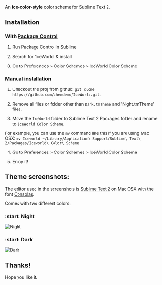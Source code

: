 An **ice-color-style** color scheme for Sublime Text 2.

## Installation

### With [Package Control](http://wbond.net/sublime_packages/package_control)

1. Run Package Control in Sublime

2. Search for 'IceWorld' & install

3. Go to Preferences > Color Schemes > IceWorld Color Scheme

### Manual installation

1. Checkout the proj from github: `git clone https://github.com/chemdemo/IceWorld.git`.

2. Remove all files or folder other than `Dark.tmTheme` and 'Night.tmTheme' files.

3. Move the `IceWorld` folder to Sublime Text 2 Packages folder and rename to `IceWorld Color Scheme`.

  For example, you can use the `mv` command like this if you are using Mac OSX: `mv Iceworld ~/Library/Application\ Support/Sublime\ Text\ 2/Packages/Iceworld\ Color\ Scheme`

4. Go to Preferences > Color Schemes > IceWorld Color Scheme

5. Enjoy it!

## Theme screenshots:

The editor used in the screenshots is [Sublime Text 2](http://www.sublimetext.com/) on Mac OSX with the font [Consolas](http://www.microsoft.com/typography/fonts/family.aspx?FID=300).

Comes with two different colors: 

### :start: Night

![Night](https://raw.github.com/chemdemo/IceWorld/master/screenshots/night.png)

### :start: Dark

![Dark](https://raw.github.com/chemdemo/IceWorld/master/screenshots/dark.png)

## Thanks!

Hope you like it.
